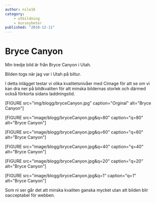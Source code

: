 ```yaml
---
author: nile16
category:
    - utbildning
    - kursnyheter
published: "2018-12-11"
---
```

Bryce Canyon
==================================

Min tredje bild är från Bryce Canyon i Utah.

Bilden togs när jag var i Utah på biltur.

I detta inlägget testar vi olika kvalitetsnivåer med Cimage för att se om vi kan
dra ner på bildkvaliten för att minska bildernas storlek och därmed också förkorta
sidans laddningstid.

[FIGURE src="img/blogg/bryceCanyon.jpg" caption="Orginal" alt="Bryce Canyon"]

<!--more-->

[FIGURE src="image/blogg/bryceCanyon.jpg&q=80" caption="q=80" alt="Bryce Canyon"]

[FIGURE src="image/blogg/bryceCanyon.jpg&q=60" caption="q=60" alt="Bryce Canyon"]

[FIGURE src="image/blogg/bryceCanyon.jpg&q=40" caption="q=40" alt="Bryce Canyon"]

[FIGURE src="image/blogg/bryceCanyon.jpg&q=20" caption="q=20" alt="Bryce Canyon"]

[FIGURE src="image/blogg/bryceCanyon.jpg&q=1" caption="q=1" alt="Bryce Canyon"]

Som ni ser går det att minska kvaliten ganska mycket utan att bilden blir
oacceptabel för webben.
